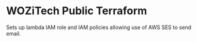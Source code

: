 # WOZiTech Public Terraform

Sets up lambda IAM role and IAM policies allowing use of AWS SES to send email.